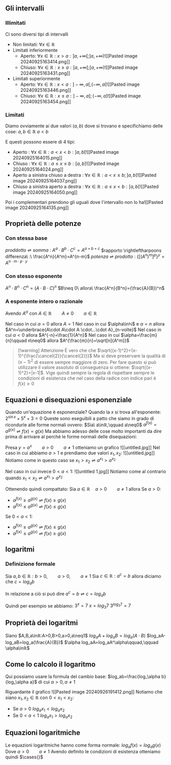## Gli intervalli
### Illimitati
Ci sono diversi tipi di intervalli
- Non limitati: $\forall x \in ℝ$
- Limitati inferiormente
	- Aperto: $\forall x \in ℝ: x> a: ]a, +\infty[;]a,+\infty)$![[Pasted image 20240925163414.png]]
	- Chiuso: $\forall x \in ℝ: x\geq a: [a, +\infty[;[a,+\infty)$![[Pasted image 20240925163431.png]]
- Limitati superiormente
	- Aperto: $\forall x \in ℝ: x< a: ]-\infty, a[;(-\infty,a[$![[Pasted image 20240925163446.png]]
	- Chiuso: $\forall x \in ℝ: x\leq a: ]-\infty, a];(-\infty,a]$![[Pasted image 20240925163454.png]]

### Limitati
Diamo ovviamente ai due valori ($a,b$) dove si trovano e specifichiamo delle cose:
$a,b \in ℝ$
$a<b$

E questi possono essere di 4 tipi:
- Aperto : $\forall x\in ℝ: a<x<b:]a,b[$![[Pasted image 20240925164015.png]]
- Chiuso : $\forall x\in ℝ: a\leq x \leq b: [a,b]$![[Pasted image 20240925164024.png]]
- Aperto a sinistra chiuso a destra : $\forall x \in ℝ: a<x\leq b; ]a,b]$![[Pasted image 20240925164037.png]]
- Chiuso a sinistra aperto a destra : $\forall x \in ℝ : a \leq x < b: [a,b[$![[Pasted image 20240925164050.png]]

Poi i complementari prendono gli uguali dove l'intervallo non lo ha![[Pasted image 20240925164135.png]]
## Proprietà delle potenze
### Con stessa base
$proddotto\rightleftharpoons somma\ :\ A^a\cdot B^b\cdot C^c=A^{a+b+c}$
$rapporto \rightleftharpoons differenza\ :\ \frac{A^n}{A^m}=A^{n-m}$
$potenza \rightleftharpoons prodotto\ :\ \{[(A^n)^m]^p\}^y=A^{n\cdot m\cdot p\cdot y}$
### Con stesso esponente
$A^n\cdot B^n \cdot C^n=(A\cdot B\cdot C)^n$
$B\neq 0\ allora\ \frac{A^n}{B^n}=(\frac{A}{B})^n$

### A esponente intero o razionale
Avendo $A^\alpha$ con $A\in ℝ\qquad A\neq 0\qquad\alpha\in ℝ$  

Nel caso in cui $\alpha = 0$ allora $A=1$
Nel caso in cui $\alpha\inℕ$ e $\alpha=n$ allora $A^n=\underbrace{A\cdot A\cdot A \cdot...\cdot A}_{n-volte}$
Nel caso in cui $\alpha<0$ allora $A^{-n}=\frac{1}{A^n}$
Nel caso in cui $\alpha=\frac{m}{n}\qquad n\neq0$ allora $A^{\frac{m}{n}=\sqrt[n]{A^m}}$
> [!warning] Attenzione
> È vero che che $\sqrt{(x-1)^2}=(x-1)^{\frac{\cancel{2}}{\cancel{2}}}$
> Ma si deve preservare la qualità di $(x-1)^2$ di essere sempre maggiore di zero. Per fare questo si può utilizzare il valore assoluto di conseguenza si ottiene: $\sqrt{(x-1)^2}=|x-1|$. Vige quindi sempre la regola di rispettare sempre le condizioni di esistenza che nel caso della radice con indice pari è $f(x)\geq0$



## Equazioni e disequazioni esponenziale
Quando un'equazione  è esponenziale?
Quando la $x$ si trova all'esponente: $2^{\sin x}+5^x+3=0$
Queste sono eseguibili a patto che siamo in grado di ricondurle alle forme normali ovvero:
$Sia\ a\inℝ,\qquad a\neq0$
$a^{f(x)}=a^{g(x)}\rightleftharpoons f(x)=g(x)$
Ma abbiamo adesso delle cose molto importanti da dire prima di arrivare al perché le forme normali delle disequazioni:

Presa $y=a^x\qquad a>0\qquad a\neq1$ otteniamo un grafico
![[untitled.jpg]]
Nel caso in cui abbiamo $a>1$ e prendiamo due valori $x_1,x_2$:
![[untitled.jpg]]
Notiamo come in questo caso se $x_1>x_2 \rightleftharpoons a^{x_1} > a^{x_2}$

Nel caso in cui invece $0<a<1$:
![[untitled 1.jpg]]
Notiamo come al contrario quando $x_1<x_2 \rightleftharpoons a^{x_1} > a^{x_2}$

Ottenendo quindi compattato:
Sia $a\in ℝ\quad a>0\qquad a\neq 1$ allora
Se $a>0$:
- $a^{f(x)}\geq a^{g(x)}\rightleftharpoons f(x)\geq g(x)$
- $a^{f(x)}\leq a^{g(x)}\rightleftharpoons f(x)\leq g(x)$

Se $0<a<1$:
- $a^{f(x)}\geq a^{g(x)}\rightleftharpoons f(x)\leq g(x)$
- $a^{f(x)}\leq a^{g(x)}\rightleftharpoons f(x)\geq g(x)$

## logaritmi
### Definizione formale
Sia $a,b\in ℝ:b>0,\qquad a>0,\qquad a\neq 1$
Sia $c \in ℝ:a^c=b$ allora diciamo che $c=log_ab$

In relazione a ciò si può dire $a^c=b\rightleftharpoons c=log_ab$

Quindi per esempio se abbiamo:
$3^x=7$
$x = log_3 7$
$3^{log_3 7}=7$

## Proprietà dei logaritmi
Siano $A,B,a\inℝ:A>0,B>0,a>0,a\neq1$
$log_aA+log_aB=log_a(A\cdot B)$
$log_aA-log_aB=log_a(\frac{A}{B})$ 
$\alpha log_aA=log_aA^\alpha\qquad,\qquad \alpha\inℝ$

## Come lo calcolo il logaritmo
Qui possiamo usare la formula del cambio base:
$log_ab=\frac{log_\alpha b}{log_\alpha a}$ di cui $\alpha>0,\alpha\neq1$

Riguardante il grafico
![[Pasted image 20240926191412.png]]
Notiamo che siano $x_1,x_2 \in ℝ$ con $0<x_1<x_2$:
- Se $a>0$ $log_ax_1 < log_ax_2$
- Se $0<a<1$ $log_ax_1 > log_ax_2$ 

## Equazioni logaritmiche
Le equazioni logaritmiche hanno come forma normale:
$log_af(x)=log_ag(x)$
Dove $a>0\qquad a\neq1$
Avendo definito le condizioni di esistenza otteniamo quindi
$\cases{}$